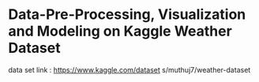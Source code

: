 # Data-Pre-Processing, Visualization and Modeling on Kaggle Weather Dataset
data set link : https://www.kaggle.com/dataset
s/muthuj7/weather-dataset

 

